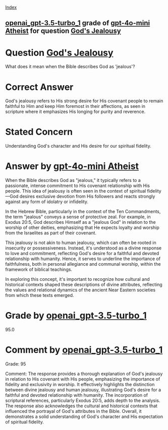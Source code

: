 
[Index](../../../../index.md)
## [openai_gpt-3.5-turbo_1](../../../grading_models/openai_gpt-3.5-turbo_1.md) grade of [gpt-4o-mini Atheist](../../../answering_models/gpt-4o-mini_Atheist.md) for question [God's Jealousy](../../../questions/God's_Jealousy.md)

# Question [God's Jealousy](../../../questions/God's_Jealousy.md)
What does it mean when the Bible describes God as 'jealous'?

# Correct Answer
God's jealousy refers to His strong desire for His covenant people to remain faithful to Him and keep Him foremost in their affections, as seen in scripture where it emphasizes His longing for purity and reverence.

# Stated Concern
Understanding God's character and His desire for our spiritual fidelity.

# Answer by [gpt-4o-mini Atheist](../../../answering_models/gpt-4o-mini_Atheist.md)
When the Bible describes God as "jealous," it typically refers to a passionate, intense commitment to His covenant relationship with His people. This idea of jealousy is often seen in the context of spiritual fidelity—God desires exclusive devotion from His followers and reacts strongly against any form of idolatry or infidelity. 

In the Hebrew Bible, particularly in the context of the Ten Commandments, the term "jealous" conveys a sense of protective zeal. For example, in Exodus 20:5, God describes Himself as a "jealous God" in relation to the worship of other deities, emphasizing that He expects loyalty and worship from the Israelites as part of their covenant.

This jealousy is not akin to human jealousy, which can often be rooted in insecurity or possessiveness. Instead, it's understood as a divine response to love and commitment, reflecting God's desire for a faithful and devoted relationship with humanity. Hence, it serves to underline the importance of faithfulness, both in personal allegiance and communal worship, within the framework of biblical teachings. 

In exploring this concept, it's important to recognize how cultural and historical contexts shaped these descriptions of divine attributes, reflecting the values and relational dynamics of the ancient Near Eastern societies from which these texts emerged.

# Grade by [openai_gpt-3.5-turbo_1](../../../grading_models/openai_gpt-3.5-turbo_1.md)
95.0

# Comment by [openai_gpt-3.5-turbo_1](../../../grading_models/openai_gpt-3.5-turbo_1.md)
Grade: 95

Comment: The response provides a thorough explanation of God's jealousy in relation to His covenant with His people, emphasizing the importance of fidelity and exclusivity in worship. It effectively highlights the distinction between divine jealousy and human jealousy, illustrating God's desire for a faithful and devoted relationship with humanity. The incorporation of scriptural references, particularly Exodus 20:5, adds depth to the analysis. The response also acknowledges the cultural and historical contexts that influenced the portrayal of God's attributes in the Bible. Overall, it demonstrates a solid understanding of God's character and His expectation of spiritual fidelity.

